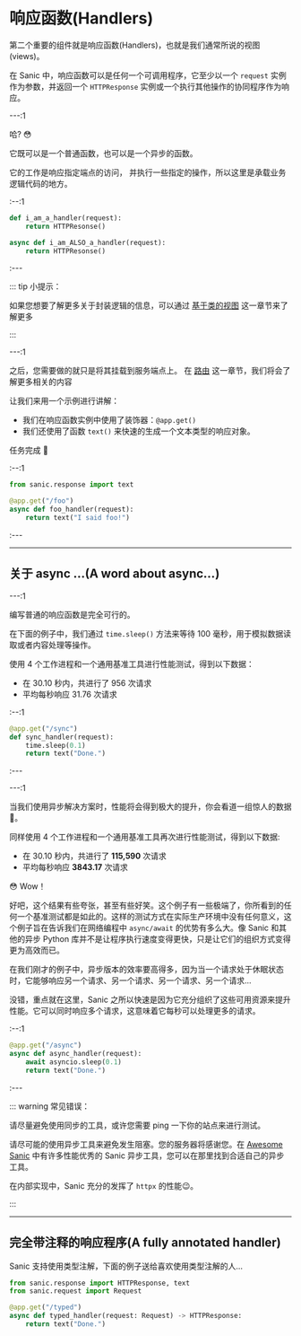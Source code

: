 # 响应函数(Handlers)

第二个重要的组件就是响应函数(Handlers)，也就是我们通常所说的视图(views)。

在 Sanic 中，响应函数可以是任何一个可调用程序，它至少以一个 `request` 实例作为参数，并返回一个 `HTTPResponse` 实例或一个执行其他操作的协同程序作为响应。

---:1

哈? :flushed:

它既可以是一个普通函数，也可以是一个异步的函数。

它的工作是响应指定端点的访问， 并执行一些指定的操作，所以这里是承载业务逻辑代码的地方。

:--:1

```python
def i_am_a_handler(request):
    return HTTPResonse()

async def i_am_ALSO_a_handler(request):
    return HTTPResonse()
```

:---

::: tip 小提示：

如果您想要了解更多关于封装逻辑的信息，可以通过 [基于类的视图](/zh/guide/advanced/class-based-views.md) 这一章节来了解更多

:::

---:1

之后，您需要做的就只是将其挂载到服务端点上。 在 [路由](/zh/guide/basics/routing.md) 这一章节，我们将会了解更多相关的内容

让我们来用一个示例进行讲解：

- 我们在响应函数实例中使用了装饰器：`@app.get()`
- 我们还使用了函数 `text()` 来快速的生成一个文本类型的响应对象。 

任务完成 :muscle:

:--:1

```python
from sanic.response import text

@app.get("/foo")
async def foo_handler(request):
    return text("I said foo!")
```
:---

---

## 关于 async …(A word about async...)

---:1

编写普通的响应函数是完全可行的。

在下面的例子中，我们通过  `time.sleep()` 方法来等待 100 毫秒，用于模拟数据读取或者内容处理等操作。

使用 4 个工作进程和一个通用基准工具进行性能测试，得到以下数据：

-   在 30.10 秒内，共进行了 956 次请求
-   平均每秒响应 31.76 次请求

:--:1

```python
@app.get("/sync")
def sync_handler(request):
    time.sleep(0.1)
    return text("Done.")
```

:---

---:1

当我们使用异步解决方案时，性能将会得到极大的提升，你会看道一组惊人的数据​ :rocket:。

同样使用 4 个工作进程和一个通用基准工具再次进行性能测试，得到以下数据:

-   在 30.10 秒内，共进行了 **115,590** 次请求
-   平均每秒响应 **3843.17** 次请求

:flushed: Wow！

好吧，这个结果有些夸张，甚至有些好笑。这个例子有一些极端了，你所看到的任何一个基准测试都是如此的。这样的测试方式在实际生产环境中没有任何意义，这个例子旨在告诉我们在网络编程中 `async/await` 的优势有多么大。像 Sanic 和其他的异步 Python 库并不是让程序执行速度变得更快，只是让它们的组织方式变得更为高效而已。

在我们刚才的例子中，异步版本的效率要高得多，因为当一个请求处于休眠状态时，它能够响应另一个请求、另一个请求、另一个请求、另一个请求...

没错，重点就在这里，Sanic 之所以快速是因为它充分组织了这些可用资源来提升性能。它可以同时响应多个请求，这意味着它每秒可以处理更多的请求。

:--:1
```python
@app.get("/async")
async def async_handler(request):
    await asyncio.sleep(0.1)
    return text("Done.")
```
:---

::: warning 常见错误：

请尽量避免使用同步的工具，或许您需要 ping 一下你的站点来进行测试。

请尽可能的使用异步工具来避免发生阻塞。您的服务器将感谢您。在 [Awesome Sanic](https://github.com/mekicha/awesome-sanic) 中有许多性能优秀的 Sanic 异步工具，您可以在那里找到合适自己的异步工具。

在内部实现中，Sanic 充分的发挥了 `httpx` 的性能:wink:。

:::

---

## 完全带注释的响应程序(A fully annotated handler)

Sanic 支持使用类型注解，下面的例子送给喜欢使用类型注解的人…

```python
from sanic.response import HTTPResponse, text
from sanic.request import Request

@app.get("/typed")
async def typed_handler(request: Request) -> HTTPResponse:
    return text("Done.")
```

